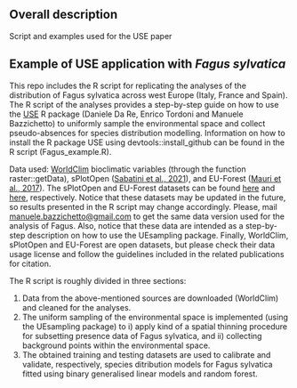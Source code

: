 ## Overall description
Script and examples used for the USE paper

## Example of USE application with *Fagus sylvatica*
This repo includes the R script for replicating the analyses of the distribution of Fagus sylvatica across west Europe (Italy, France and Spain). The R script of the analyses provides a step-by-step guide on how to use the [USE](https://github.com/danddr/USE) R package (Daniele Da Re, Enrico Tordoni and Manuele Bazzichetto) to uniformly sample the environmental space and collect pseudo-absences for species distribution modelling. Information on how to install the R package USE using devtools::install_github can be found in the R script (Fagus_example.R).

Data used: [WorldClim](https://www.worldclim.org/data/index.html) bioclimatic variables (through the function raster::getData), sPlotOpen ([Sabatini et al., 2021](https://doi.org/10.1111/geb.13346)), and EU-Forest ([Mauri et al., 2017](https://doi.org/10.1038/sdata.2016.123)). The sPlotOpen and EU-Forest datasets can be found [here](https://idata.idiv.de/ddm/Data/ShowData/3474?version=54) and [here](https://figshare.com/articles/dataset/Occurrences_location_shapefile/3497891?backTo=/collections/A_high-resolution_pan-European_tree_occurrence_dataset/3288407), respectively. Notice that these datasets may be updated in the future, so results presented in the R script may change accordingly. Please, mail manuele.bazzichetto@gmail.com to get the same data version used for the analysis of Fagus. Also, notice that these data are intended as a step-by-step description on how to use the UEsampling package. Finally, WorldClim, sPlotOpen and EU-Forest are open datasets, but please check their data usage license and follow the guidelines included in the related publications for citation.

The R script is roughly divided in three sections:
1) Data from the above-mentioned sources are downloaded (WorldClim) and cleaned for the analyses.
2) The uniform sampling of the environmental space is implemented (using the UEsampling package) to i) apply kind of a spatial thinning procedure for subsetting presence data of Fagus sylvatica, and ii) collecting background points within the environmental space.
3) The obtained training and testing datasets are used to calibrate and validate, respectively, species ditribution models for Fagus sylvatica fitted using binary generalised linear models and random forest.

